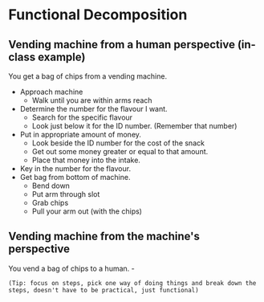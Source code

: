 # Functional Decomposition

## Vending machine from a human perspective (in-class example)

You get a bag of chips from a vending machine.
- Approach machine
    - Walk until you are within arms reach
- Determine the number for the flavour I want.
    - Search for the specific flavour
    - Look just below it for the ID number. (Remember that number)
- Put in appropriate amount of money.
    - Look beside the ID number for the cost of the snack
    - Get out some money greater or equal to that amount.
    - Place that money into the intake.
- Key in the number for the flavour.
- Get bag from bottom of machine.
    - Bend down
    - Put arm through slot
    - Grab chips
    - Pull your arm out (with the chips)

## Vending machine from the machine's perspective

You vend a bag of chips to a human.
    - 

    (Tip: focus on steps, pick one way of doing things and break down the steps, doesn't have to be practical, just functional)
